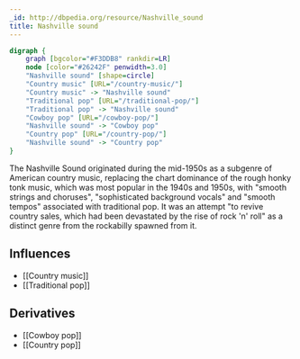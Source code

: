 ```yaml
---
_id: http://dbpedia.org/resource/Nashville_sound
title: Nashville sound
---
```


```dot
digraph {
	graph [bgcolor="#F3DDB8" rankdir=LR]
	node [color="#26242F" penwidth=3.0]
	"Nashville sound" [shape=circle]
	"Country music" [URL="/country-music/"]
	"Country music" -> "Nashville sound"
	"Traditional pop" [URL="/traditional-pop/"]
	"Traditional pop" -> "Nashville sound"
	"Cowboy pop" [URL="/cowboy-pop/"]
	"Nashville sound" -> "Cowboy pop"
	"Country pop" [URL="/country-pop/"]
	"Nashville sound" -> "Country pop"
}
```

The Nashville Sound originated during the mid-1950s as a subgenre of American country music, replacing the chart dominance of the rough honky tonk music, which was most popular in the 1940s and 1950s, with "smooth strings and choruses", "sophisticated background vocals" and "smooth tempos" associated with traditional pop. It was an attempt "to revive country sales, which had been devastated by the rise of rock 'n' roll" as a distinct genre from the rockabilly spawned from it.

## Influences
- [[Country music]]
- [[Traditional pop]]

## Derivatives
- [[Cowboy pop]]
- [[Country pop]]
